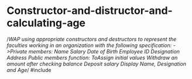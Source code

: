 # Constructor-and-distructor-and-calculating-age

/*WAP using appropriate constructors and destructors to represent the faculties working in an organization with the
following specification:
->Private members:
Name 
Salary
Date of Birth
Employee ID
Designation
Address
Public members function:
ToAssign initial values
Withdraw an amount after checking balance
Deposit salary 
Display Name, Designation and Age*/
#include<iostream>

